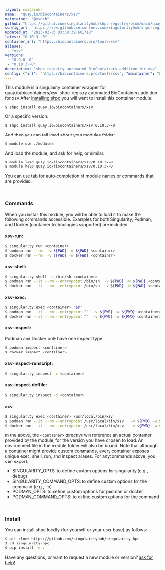 ```yaml
---
layout: container
name:  "quay.io/biocontainers/xsv"
maintainer: "@vsoch"
github: "https://github.com/singularityhub/shpc-registry/blob/main/quay.io/biocontainers/xsv/container.yaml"
config_url: "https://raw.githubusercontent.com/singularityhub/shpc-registry/main/quay.io/biocontainers/xsv/container.yaml"
updated_at: "2023-02-05 03:38:39.601718"
latest: "0.10.3--0"
container_url: "https://biocontainers.pro/tools/xsv"
aliases:
 - "xsv"
versions:
 - "0.9.8--0"
 - "0.10.3--0"
description: "shpc-registry automated BioContainers addition for xsv"
config: {"url": "https://biocontainers.pro/tools/xsv", "maintainer": "@vsoch", "description": "shpc-registry automated BioContainers addition for xsv", "latest": {"0.10.3--0": "sha256:3531553a778de8d442a25136a0a579f6bda4d61f8e1140a99bf4a3f2fd40d639"}, "tags": {"0.9.8--0": "sha256:2570fab538bce6762431f3abfd27e99b9f3de61b0e279bc4d1fbff53ecb8dbcb", "0.10.3--0": "sha256:3531553a778de8d442a25136a0a579f6bda4d61f8e1140a99bf4a3f2fd40d639"}, "docker": "quay.io/biocontainers/xsv", "aliases": {"xsv": "/usr/local/bin/xsv"}}
---
```


This module is a singularity container wrapper for quay.io/biocontainers/xsv.
shpc-registry automated BioContainers addition for xsv
After [installing shpc](#install) you will want to install this container module:


```bash
$ shpc install quay.io/biocontainers/xsv
```

Or a specific version:

```bash
$ shpc install quay.io/biocontainers/xsv:0.10.3--0
```

And then you can tell lmod about your modules folder:

```bash
$ module use ./modules
```

And load the module, and ask for help, or similar.

```bash
$ module load quay.io/biocontainers/xsv/0.10.3--0
$ module help quay.io/biocontainers/xsv/0.10.3--0
```

You can use tab for auto-completion of module names or commands that are provided.

<br>

### Commands

When you install this module, you will be able to load it to make the following commands accessible.
Examples for both Singularity, Podman, and Docker (container technologies supported) are included.

#### xsv-run:

```bash
$ singularity run <container>
$ podman run --rm  -v ${PWD} -w ${PWD} <container>
$ docker run --rm  -v ${PWD} -w ${PWD} <container>
```

#### xsv-shell:

```bash
$ singularity shell -s /bin/sh <container>
$ podman run --it --rm --entrypoint /bin/sh  -v ${PWD} -w ${PWD} <container>
$ docker run --it --rm --entrypoint /bin/sh  -v ${PWD} -w ${PWD} <container>
```

#### xsv-exec:

```bash
$ singularity exec <container> "$@"
$ podman run --it --rm --entrypoint ""  -v ${PWD} -w ${PWD} <container> "$@"
$ docker run --it --rm --entrypoint ""  -v ${PWD} -w ${PWD} <container> "$@"
```

#### xsv-inspect:

Podman and Docker only have one inspect type.

```bash
$ podman inspect <container>
$ docker inspect <container>
```

#### xsv-inspect-runscript:

```bash
$ singularity inspect -r <container>
```

#### xsv-inspect-deffile:

```bash
$ singularity inspect -d <container>
```


#### xsv

```bash
$ singularity exec <container> /usr/local/bin/xsv
$ podman run --it --rm --entrypoint /usr/local/bin/xsv   -v ${PWD} -w ${PWD} <container> -c " $@"
$ docker run --it --rm --entrypoint /usr/local/bin/xsv   -v ${PWD} -w ${PWD} <container> -c " $@"
```



In the above, the `<container>` directive will reference an actual container provided
by the module, for the version you have chosen to load. An environment file in the
module folder will also be bound. Note that although a container
might provide custom commands, every container exposes unique exec, shell, run, and
inspect aliases. For anycommands above, you can export:

 - SINGULARITY_OPTS: to define custom options for singularity (e.g., --debug)
 - SINGULARITY_COMMAND_OPTS: to define custom options for the command (e.g., -b)
 - PODMAN_OPTS: to define custom options for podman or docker
 - PODMAN_COMMAND_OPTS: to define custom options for the command

<br>

### Install

You can install shpc locally (for yourself or your user base) as follows:

```bash
$ git clone https://github.com/singularityhub/singularity-hpc
$ cd singularity-hpc
$ pip install -e .
```

Have any questions, or want to request a new module or version? [ask for help!](https://github.com/singularityhub/singularity-hpc/issues)